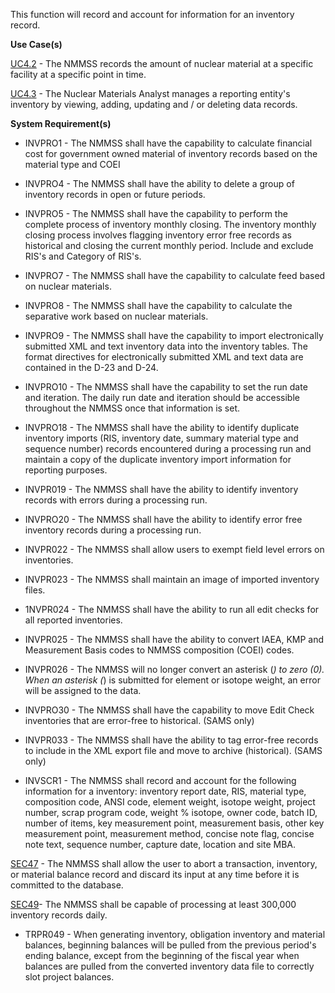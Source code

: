 This function will record and account for information for an inventory record.

**Use Case(s)**

<a href="https://dev.azure.com/Link-Technologies/NMMSS%20Requirements/_workitems/edit/688/" target="_blank">UC4.2</a> - The NMMSS records the amount of nuclear material at a specific facility at a specific point in time.

<a href="https://dev.azure.com/Link-Technologies/NMMSS%20Requirements/_workitems/edit/687/" target="_blank">UC4.3</a> - The Nuclear Materials Analyst manages a reporting entity's inventory by viewing, adding, updating and / or deleting data records.

**System Requirement(s)**

- INVPRO1 - The NMMSS shall have the capability to calculate financial cost for government owned material of inventory records based on the material type and COEI

- INVPRO4 - The NMMSS shall have the ability to delete a group of inventory records in open or future periods.

- INVPRO5 - The NMMSS shall have the capability to perform the complete process of inventory monthly closing. The inventory monthly closing process involves flagging inventory error free records as historical and closing the current monthly period. Include and exclude RIS's and Category of RIS's.

- INVPRO7 - The NMMSS shall have the capability to calculate feed based on nuclear materials.

- INVPRO8 - The NMMSS shall have the capability to calculate the separative work based on nuclear materials.

- INVPRO9 - The NMMSS shall have the capability to import electronically submitted XML and text inventory data into the inventory tables. The format directives for electronically submitted XML and text data are contained in the D-23 and D-24.

- INVPRO10 - The NMMSS shall have the capability to set the run date and iteration. The daily run date and iteration should be accessible throughout the NMMSS once that information is set.

- INVPRO18 - The NMMSS shall have the ability to identify duplicate inventory imports (RIS, inventory date, summary material type and sequence number) records encountered during a processing run and maintain a copy of the duplicate inventory import information for reporting purposes.

- INVPR019 - The NMMSS shall have the ability to identify inventory records with errors during a processing run.

- INVPRO20 - The NMMSS shall have the ability to identify error free inventory records during a processing run.

- INVPR022 - The NMMSS shall allow users to exempt field level errors on inventories.

- INVPR023 - The NMMSS shall maintain an image of imported inventory files.

- 1NVPR024 - The NMMSS shall have the ability to run all edit checks for all reported inventories.

- INVPR025 - The NMMSS shall have the ability to convert IAEA, KMP and Measurement Basis codes to NMMSS composition (COEI) codes.

- INVPR026 - The NMMSS will no longer convert an asterisk (*) to zero (0). When an asterisk (*) is submitted for element or isotope weight, an error will be assigned to the data.

- INVPRO30 - The NMMSS shall have the capability to move Edit Check inventories that are error-free to historical. (SAMS only)

- INVPR033 - The NMMSS shall have the ability to tag error-free records to include in the XML export file and move to archive (historical). (SAMS only)

- INVSCR1 - The NMMSS shall record and account for the following information for a inventory: inventory report date, RIS, material type, composition code, ANSI code, element weight, isotope weight, project number, scrap program code, weight % isotope, owner code, batch ID, number of items, key measurement point, measurement basis, other key measurement point, measurement method, concise note flag, concise note text, sequence number, capture date, location and site MBA.

<a href="https://dev.azure.com/Link-Technologies/NMMSS%20Requirements/_workitems/edit/13/" target="_blank">SEC47</a> - The NMMSS shall allow the user to abort a transaction, inventory, or material balance record and discard its input at any time before it is committed to the database.

<a href="https://dev.azure.com/Link-Technologies/NMMSS%20Requirements/_workitems/edit/1031/" target="_blank">SEC49</a>- The NMMSS shall be capable of processing at least 300,000 inventory records daily.

- TRPR049 - When generating inventory, obligation inventory and material balances, beginning balances will be pulled from the previous period's ending balance, except from the beginning of the fiscal year when balances are pulled from the converted inventory data file to correctly slot project balances.
